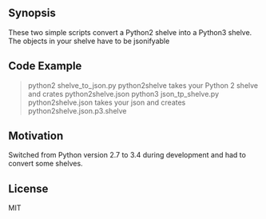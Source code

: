 ## Synopsis

These two simple scripts convert a Python2 shelve into a Python3 shelve. The objects in your shelve have to be jsonifyable

## Code Example

> python2 shelve_to_json.py python2shelve
takes your Python 2 shelve and crates python2shelve.json
> python3 json_tp_shelve.py python2shelve.json
takes your json and creates python2shelve.json.p3.shelve

## Motivation

Switched from Python version 2.7 to 3.4 during development and had to convert some shelves.

## License

MIT